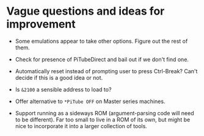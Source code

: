 # Vague questions and ideas for improvement

* Some emulations appear to take other options. Figure out the rest of them.

* Check for presence of PiTubeDirect and bail out if we don't find one.

* Automatically reset instead of prompting user to press Ctrl-Break? Can't
  decide if this is a good idea or not.

* Is `&2100` a sensible address to load to?

* Offer alternative to `*PiTube OFF` on Master series machines.

* Support running as a sideways ROM (argument-parsing code will need to be
  different). Far too small to live in a ROM of its own, but might be nice to
  incorporate it into a larger collection of tools.
